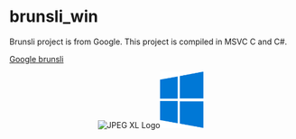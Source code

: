 # brunsli_win
Brunsli project is from Google.  This project is compiled in MSVC C and C#.

[Google brunsli](https://github.com/google/brunsli)

<p align="center"><img alt="JPEG XL Logo" src="https://jpeg.org/images/jpegxl-logo.png" width="70px"><img alt="JPEG XL Logo" src="./doc/Windows_10_Logo.png" width="80px" height="100px"></p>
